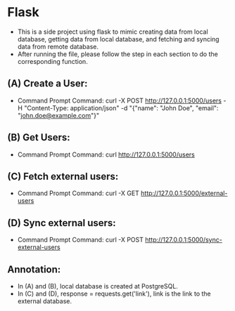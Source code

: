 # Flask
- This is a side project using flask to mimic creating data from local database, getting data from local database, and fetching and syncing data from remote database.
- After running the file, please follow the step in each section to do the corresponding function. 

## (A) Create a User: 
- Command Prompt Command: curl -X POST http://127.0.0.1:5000/users -H "Content-Type: application/json" -d "{\"name\": \"John Doe\", \"email\": \"john.doe@example.com\"}" 

## (B) Get Users: 
- Command Prompt Command: curl http://127.0.0.1:5000/users 

## (C) Fetch external users: 
- Command Prompt Command: curl -X GET http://127.0.0.1:5000/external-users 

## (D) Sync external users: 
- Command Prompt Command: curl -X POST http://127.0.0.1:5000/sync-external-users

## Annotation: 
- In (A) and (B), local database is created at PostgreSQL. 
- In (C) and (D), response = requests.get('link'), link is the link to the external database. 
